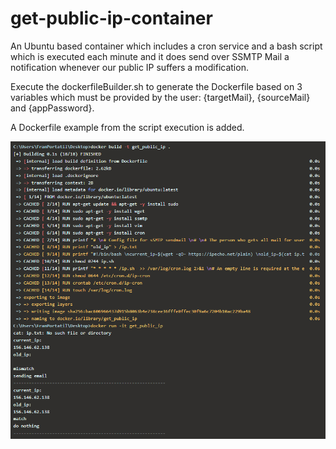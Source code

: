 # get-public-ip-container

An Ubuntu based container which includes a cron service and a bash script which is executed each minute and it does send over SSMTP Mail a notification whenever our public IP suffers a modification.

Execute the dockerfileBuilder.sh to generate the Dockerfile based on 3 variables which must be provided by the user: {targetMail}, {sourceMail} and {appPassword}.

A Dockerfile example from the script execution is added.

<p align="center">
  <img src="https://raw.githubusercontent.com/franloradr/get-public-ip-container/master/images/docker_run.png">
</p><br>